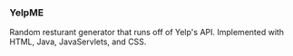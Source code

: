 ### YelpME
Random resturant generator that runs off of Yelp's API. Implemented with HTML, Java, JavaServlets, and CSS. 
